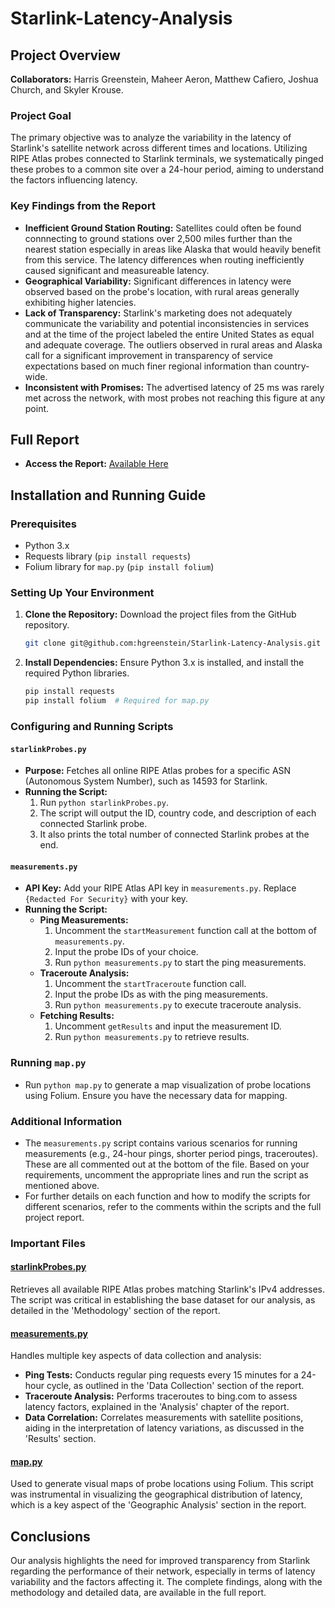 # Starlink-Latency-Analysis

## Project Overview
**Collaborators:** Harris Greenstein, Maheer Aeron, Matthew Cafiero, Joshua Church, and Skyler Krouse.

### Project Goal
The primary objective was to analyze the variability in the latency of Starlink's satellite network across different times and locations. Utilizing RIPE Atlas probes connected to Starlink terminals, we systematically pinged these probes to a common site over a 24-hour period, aiming to understand the factors influencing latency.

### Key Findings from the Report

- **Inefficient Ground Station Routing:** Satellites could often be found connnecting to ground stations over 2,500 miles further than the nearest station especially in areas like Alaska that would heavily benefit from this service. The latency differences when routing inefficiently caused significant and measureable latency.
- **Geographical Variability:** Significant differences in latency were observed based on the probe's location, with rural areas generally exhibiting higher latencies.
- **Lack of Transparency:** Starlink's marketing does not adequately communicate the variability and potential inconsistencies in services and at the time of the project labeled the entire United States as equal and adequate coverage. The outliers observed in rural areas and Alaska call for a significant improvement in transparency of service expectations based on much finer regional information than country-wide. 
- **Inconsistent with Promises:** The advertised latency of 25 ms was rarely met across the network, with most probes not reaching this figure at any point.


## Full Report
- **Access the Report:** [Available Here](https://harrisgreenstein.com/assets/starlinkReport-65588e38.pdf)

## Installation and Running Guide

### Prerequisites
- Python 3.x
- Requests library (`pip install requests`)
- Folium library for `map.py` (`pip install folium`)

### Setting Up Your Environment
1. **Clone the Repository:** Download the project files from the GitHub repository.

   ```bash
   git clone git@github.com:hgreenstein/Starlink-Latency-Analysis.git
   ```
2. **Install Dependencies:** Ensure Python 3.x is installed, and install the required Python libraries.
   
    ```bash
    pip install requests
    pip install folium  # Required for map.py
    ```
### Configuring and Running Scripts

#### `starlinkProbes.py`
- **Purpose:** Fetches all online RIPE Atlas probes for a specific ASN (Autonomous System Number), such as 14593 for Starlink.
- **Running the Script:**
  1. Run `python starlinkProbes.py`.
  2. The script will output the ID, country code, and description of each connected Starlink probe.
  3. It also prints the total number of connected Starlink probes at the end.

#### `measurements.py`
- **API Key:** Add your RIPE Atlas API key in `measurements.py`. Replace `{Redacted For Security}` with your key.
- **Running the Script:**
  - **Ping Measurements:**
    1. Uncomment the `startMeasurement` function call at the bottom of `measurements.py`.
    2. Input the probe IDs of your choice.
    3. Run `python measurements.py` to start the ping measurements.
  - **Traceroute Analysis:**
    1. Uncomment the `startTraceroute` function call.
    2. Input the probe IDs as with the ping measurements.
    3. Run `python measurements.py` to execute traceroute analysis.
  - **Fetching Results:**
    1. Uncomment `getResults` and input the measurement ID.
    2. Run `python measurements.py` to retrieve results.

### Running `map.py`
- Run `python map.py` to generate a map visualization of probe locations using Folium. Ensure you have the necessary data for mapping.

### Additional Information
- The `measurements.py` script contains various scenarios for running measurements (e.g., 24-hour pings, shorter period pings, traceroutes). These are all commented out at the bottom of the file. Based on your requirements, uncomment the appropriate lines and run the script as mentioned above.
- For further details on each function and how to modify the scripts for different scenarios, refer to the comments within the scripts and the full project report.

### Important Files

#### [starlinkProbes.py](/starlinkProbes.py)
Retrieves all available RIPE Atlas probes matching Starlink's IPv4 addresses. The script was critical in establishing the base dataset for our analysis, as detailed in the 'Methodology' section of the report.

#### [measurements.py](/measurements.py)
Handles multiple key aspects of data collection and analysis:
- **Ping Tests:** Conducts regular ping requests every 15 minutes for a 24-hour cycle, as outlined in the 'Data Collection' section of the report.
- **Traceroute Analysis:** Performs traceroutes to bing.com to assess latency factors, explained in the 'Analysis' chapter of the report.
- **Data Correlation:** Correlates measurements with satellite positions, aiding in the interpretation of latency variations, as discussed in the 'Results' section.

#### [map.py](/map.py)
Used to generate visual maps of probe locations using Folium. This script was instrumental in visualizing the geographical distribution of latency, which is a key aspect of the 'Geographic Analysis' section in the report.

## Conclusions
Our analysis highlights the need for improved transparency from Starlink regarding the performance of their network, especially in terms of latency variability and the factors affecting it. The complete findings, along with the methodology and detailed data, are available in the full report.
